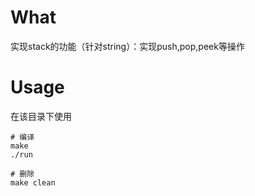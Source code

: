 # What
实现stack的功能（针对string）：实现push,pop,peek等操作

# Usage
  在该目录下使用
  ```Shell
  # 编译
  make
  ./run
  
  # 删除
  make clean
  ```
      
  
  

